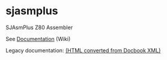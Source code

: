 # sjasmplus
SJAsmPlus Z80 Assembler

See [Documentation](https://github.com/mkoloberdin/sjasmplus/wiki) (Wiki)

Legacy documentation: [(HTML converted from Docbook XML)](https://htmlpreview.github.io/?https://github.com/mkoloberdin/sjasmplus/blob/master/docs-html/index.html)
